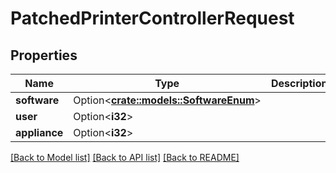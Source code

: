 # PatchedPrinterControllerRequest

## Properties

Name | Type | Description | Notes
------------ | ------------- | ------------- | -------------
**software** | Option<[**crate::models::SoftwareEnum**](SoftwareEnum.md)> |  | [optional]
**user** | Option<**i32**> |  | [optional]
**appliance** | Option<**i32**> |  | [optional]

[[Back to Model list]](../README.md#documentation-for-models) [[Back to API list]](../README.md#documentation-for-api-endpoints) [[Back to README]](../README.md)


